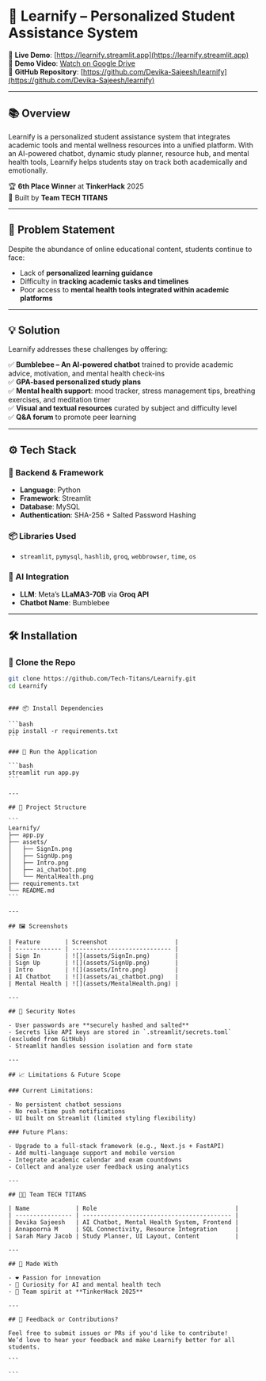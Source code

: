 # 🚀 Learnify – Personalized Student Assistance System

🔗 **Live Demo**: [https://learnify.streamlit.app](https://learnify.streamlit.app)  
🎥 **Demo Video**: [Watch on Google Drive](https://drive.google.com/file/d/1deFvijQjX2_EC9eVYh-4_IlDn-Iid0n3/view?usp=sharing)  
📁 **GitHub Repository**: [https://github.com/Devika-Sajeesh/learnify](https://github.com/Devika-Sajeesh/learnify)

---

## 📚 Overview

Learnify is a personalized student assistance system that integrates academic tools and mental wellness resources into a unified platform. With an AI-powered chatbot, dynamic study planner, resource hub, and mental health tools, Learnify helps students stay on track both academically and emotionally.

🏆 **6th Place Winner** at **TinkerHack** 2025  
👥 Built by **Team TECH TITANS**

---

## 🧠 Problem Statement

Despite the abundance of online educational content, students continue to face:

- Lack of **personalized learning guidance**
- Difficulty in **tracking academic tasks and timelines**
- Poor access to **mental health tools integrated within academic platforms**

---

## 💡 Solution

Learnify addresses these challenges by offering:

✅ **Bumblebee – An AI-powered chatbot** trained to provide academic advice, motivation, and mental health check-ins  
✅ **GPA-based personalized study plans**  
✅ **Mental health support**: mood tracker, stress management tips, breathing exercises, and meditation timer  
✅ **Visual and textual resources** curated by subject and difficulty level  
✅ **Q&A forum** to promote peer learning

---

## ⚙️ Tech Stack

### 🔧 Backend & Framework

- **Language**: Python
- **Framework**: Streamlit
- **Database**: MySQL
- **Authentication**: SHA-256 + Salted Password Hashing

### 📦 Libraries Used

- `streamlit`, `pymysql`, `hashlib`, `groq`, `webbrowser`, `time`, `os`

### 🧠 AI Integration

- **LLM**: Meta’s **LLaMA3-70B** via **Groq API**
- **Chatbot Name**: Bumblebee

---

## 🛠️ Installation

### 🔽 Clone the Repo

```bash
git clone https://github.com/Tech-Titans/Learnify.git
cd Learnify
```
````

### 📦 Install Dependencies

```bash
pip install -r requirements.txt
```

### 🚀 Run the Application

```bash
streamlit run app.py
```

---

## 📂 Project Structure

```
Learnify/
├── app.py
├── assets/
│   ├── SignIn.png
│   ├── SignUp.png
│   ├── Intro.png
│   ├── ai_chatbot.png
│   └── MentalHealth.png
├── requirements.txt
└── README.md
```

---

## 🖼️ Screenshots

| Feature       | Screenshot                   |
| ------------- | ---------------------------- |
| Sign In       | ![](assets/SignIn.png)       |
| Sign Up       | ![](assets/SignUp.png)       |
| Intro         | ![](assets/Intro.png)        |
| AI Chatbot    | ![](assets/ai_chatbot.png)   |
| Mental Health | ![](assets/MentalHealth.png) |

---

## 🔐 Security Notes

- User passwords are **securely hashed and salted**
- Secrets like API keys are stored in `.streamlit/secrets.toml` (excluded from GitHub)
- Streamlit handles session isolation and form state

---

## 📈 Limitations & Future Scope

### Current Limitations:

- No persistent chatbot sessions
- No real-time push notifications
- UI built on Streamlit (limited styling flexibility)

### Future Plans:

- Upgrade to a full-stack framework (e.g., Next.js + FastAPI)
- Add multi-language support and mobile version
- Integrate academic calendar and exam countdowns
- Collect and analyze user feedback using analytics

---

## 👩‍💻 Team TECH TITANS

| Name             | Role                                       |
| ---------------- | ------------------------------------------ |
| Devika Sajeesh   | AI Chatbot, Mental Health System, Frontend |
| Annapoorna M     | SQL Connectivity, Resource Integration     |
| Sarah Mary Jacob | Study Planner, UI Layout, Content          |

---

## 💙 Made With

- ❤️ Passion for innovation
- 🧠 Curiosity for AI and mental health tech
- 🤝 Team spirit at **TinkerHack 2025**

---

## 📢 Feedback or Contributions?

Feel free to submit issues or PRs if you'd like to contribute!
We’d love to hear your feedback and make Learnify better for all students.

```

```
